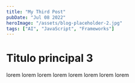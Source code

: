 ```yaml
---
title: "My Third Post"
pubDate: "Jul 08 2022"
heroImage: "/assets/blog-placeholder-2.jpg"
tags: ["AI", "JavaScript", "Frameworks"]
---
```


# Titulo principal 3

lorem lorem lorem lorem lorem lorem lorem lorem